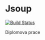 # Jsoup
[![Build Status](https://travis-ci.com/mk234/Jsoup.svg?token=CqGmd8R1iJ6mKmubvsyR&branch=master)](https://travis-ci.com/mk234/Jsoup)

Diplomova prace
